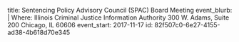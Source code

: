 title: Sentencing Policy Advisory Council (SPAC) Board Meeting
event_blurb: |
  Where:  Illinois Criminal Justice Information Authority
  300 W. Adams, Suite 200
  Chicago, IL 60606
event_start: 2017-11-17
id: 82f507c0-6e27-4155-ad38-4b618d70e345
